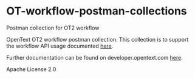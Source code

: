 # OT-workflow-postman-collections
Postman collection for OT2 workflow

OpenText OT2 workflow postman collection. This collection is to support the workflow API usage documented [here](https://developer.opentext.com/apis/11b39c7b-a021-4274-a195-e893fdc70de1/Workflow%20Service).

Further documentation can be found on developer.opentext.com [here](https://developer.opentext.com/resources/documentation/Process%20and%20Automate/8c2eb4491d04c0b6eb65e4084979a0f8/page/1).

Apache License 2.0
